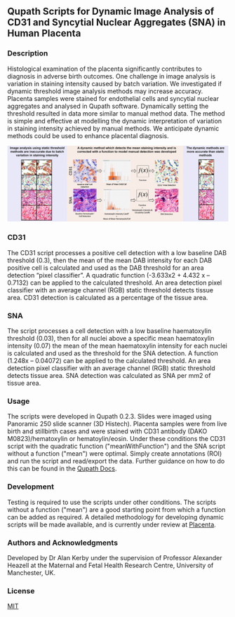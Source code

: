 ## Qupath Scripts for Dynamic Image Analysis of CD31 and Syncytial Nuclear Aggregates (SNA) in Human Placenta

### Description
Histological examination of the placenta significantly contributes to diagnosis in adverse birth outcomes. One challenge in image analysis is variation in staining intensity caused by batch variation. We investigated if dynamic threshold image analysis methods may increase accuracy. Placenta samples were stained for endothelial cells and syncytial nuclear aggregates and analysed in Qupath software. Dynamically setting the threshold resulted in data more similar to manual method data. The method is simple and effective at modelling the dynamic interpretation of variation in staining intensity achieved by manual methods. We anticipate dynamic methods could be used to enhance placental diagnosis.

![](Images/Grpahical-Abstract-2021Aug20.jpg)

### CD31
The CD31 script processes a positive cell detection with a low baseline DAB threshold (0.3), then the mean of the mean DAB intensity for each DAB positive cell is calculated and used as the DAB threshold for an area detection “pixel classifier”. A quadratic function (-3.633x2 + 4.432 x – 0.7132) can be applied to the calculated threshold. An area detection pixel classifier with an average channel (RGB) static threshold detects tissue area. CD31 detection is calculated as a percentage of the tissue area. 

### SNA
The script processes a cell detection with a low baseline haematoxylin threshold (0.03), then for all nuclei above a specific mean haematoxylin intensity (0.07) the mean of the mean haematoxylin intensity for each nuclei is calculated and used as the threshold for the SNA detection. A function (1.248x – 0.04072) can be applied to the calculated threshold. An area detection pixel classifier with an average channel (RGB) static threshold detects tissue area. SNA detection was calculated as SNA per mm2 of tissue area.

### Usage
The scripts were developed in Qupath 0.2.3. Slides were imaged using Panoramic 250 slide scanner (3D Histech). Placenta samples were from live birth and stillbirth cases and were stained with CD31 antibody (DAKO M0823)/hematoxylin or hematoylin/eosin. Under these conditions the CD31 script with the quadratic function ("meanWithFunction") and the SNA script without a function ("mean") were optimal. Simply create annotations (ROI) and run the script and read/export the data. Further guidance on how to do this can be found in the [Qupath Docs](https://qupath.readthedocs.io/en/stable/index.html). 

### Development
Testing is required to use the scripts under other conditions. The scripts without a function ("mean") are a good starting point from which a function can be added as required. A detailed methodology for developing dynamic scripts will be made available, and is currently under review at [Placenta](https://www.journals.elsevier.com/placenta).

### Authors and Acknowledgments
Developed by Dr Alan Kerby under the supervision of Professor Alexander Heazell at the Maternal and Fetal Health Research Centre, University of Manchester, UK.

### License
[MIT](https://choosealicense.com/licenses/mit/)
